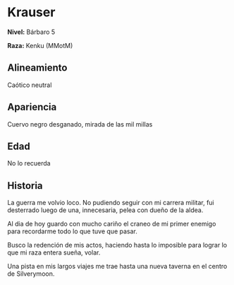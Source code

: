 # Krauser

**Nivel:** Bárbaro 5

**Raza:** Kenku (MMotM)

## Alineamiento
Caótico neutral

## Apariencia
Cuervo negro desganado, mirada de las mil millas

## Edad
No lo recuerda

## Historia
La guerra me volvio loco. No pudiendo seguir con mi carrera militar, fui desterrado luego de una, innecesaria, pelea con dueño de la aldea.

Al dia de hoy guardo con mucho cariño el craneo de mi primer enemigo para recordarme todo lo que tuve que pasar.

Busco la redención de mis actos, haciendo hasta lo imposible para lograr lo que mi raza entera sueña, volar.

Una pista en mis largos viajes me trae hasta una nueva taverna en el centro de Silverymoon.


